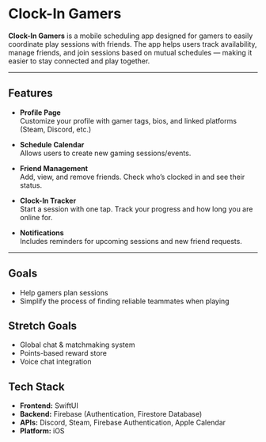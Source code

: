 # Clock-In Gamers

**Clock-In Gamers** is a mobile scheduling app designed for gamers to easily coordinate play sessions with friends. The app helps users track availability, manage friends, and join sessions based on mutual schedules — making it easier to stay connected and play together.

---

## Features

- **Profile Page**  
  Customize your profile with gamer tags, bios, and linked platforms (Steam, Discord, etc.)

- **Schedule Calendar**  
  Allows users to create new gaming sessions/events.

- **Friend Management**  
  Add, view, and remove friends. Check who’s clocked in and see their status.

- **Clock-In Tracker**  
  Start a session with one tap. Track your progress and how long you are online for.

- **Notifications**  
  Includes reminders for upcoming sessions and new friend requests.

---

## Goals

- Help gamers plan sessions
- Simplify the process of finding reliable teammates when playing

## Stretch Goals

- Global chat & matchmaking system
- Points-based reward store
- Voice chat integration

## Tech Stack

- **Frontend:** SwiftUI  
- **Backend:** Firebase (Authentication, Firestore Database)
- **APIs:** Discord, Steam, Firebase Authentication, Apple Calendar  
- **Platform:** iOS  
